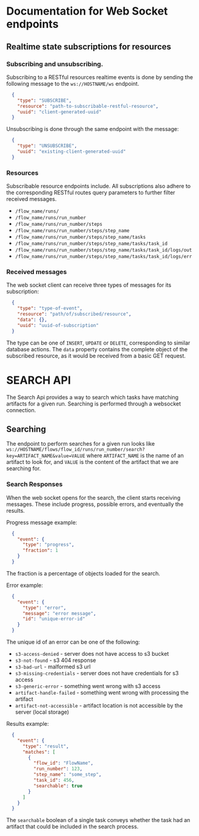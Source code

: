 # Documentation for Web Socket endpoints

## Realtime state subscriptions for resources

### Subscribing and unsubscribing.
Subscribing to a RESTful resources realtime events is done by sending the following message to the
`ws://HOSTNAME/ws` endpoint.

```json
  {
    "type": "SUBSCRIBE", 
    "resource": "path-to-subscribable-restful-resource",
    "uuid": "client-generated-uuid"
  }
```

Unsubscribing is done through the same endpoint with the message:
```json
  {
    "type": "UNSUBSCRIBE", 
    "uuid": "existing-client-generated-uuid"
  }
```

### Resources
Subscribable resource endpoints include. All subscriptions also adhere to the corresponding RESTful routes query parameters to further filter received messages.

* `/flow_name/runs/`
* `/flow_name/runs/run_number`
* `/flow_name/runs/run_number/steps`
* `/flow_name/runs/run_number/steps/step_name`
* `/flow_name/runs/run_number/steps/step_name/tasks`
* `/flow_name/runs/run_number/steps/step_name/tasks/task_id`
* `/flow_name/runs/run_number/steps/step_name/tasks/task_id/logs/out`
* `/flow_name/runs/run_number/steps/step_name/tasks/task_id/logs/err`

### Received messages
The web socket client can receive three types of messages for its subscription:

```json
  {
    "type": "type-of-event",
    "resource": "path/of/subscribed/resource",
    "data": {},
    "uuid": "uuid-of-subscription"
  }
```
The type can be one of `INSERT`, `UPDATE` or `DELETE`, corresponding to similar database actions.
The `data` property contains the complete object of the subscribed resource, as it would be received from a basic GET request.
# SEARCH API

The Search Api provides a way to search which tasks have matching artifacts for a given run. Searching is performed through a websocket connection.

## Searching
The endpoint to perform searches for a given run looks like
`ws://HOSTNAME/flows/flow_id/runs/run_number/search?key=ARTIFACT_NAME&value=VALUE`
where `ARTIFACT_NAME` is the name of an artifact to look for, and `VALUE` is the content of the artifact that we are searching for.

### Search Responses
When the web socket opens for the search, the client starts receiving messages. These include progress, possible errors, and eventually the results.

Progress message example:
```json
  {
    "event": {
      "type": "progress",
      "fraction": 1
    }
  }
```
The fraction is a percentage of objects loaded for the search.

Error example:
```json
  {
    "event": {
      "type": "error",
      "message": "error message",
      "id": "unique-error-id"
    }
  }
```
The unique id of an error can be one of the following:
- `s3-access-denied` - server does not have access to s3 bucket
- `s3-not-found` - s3 404 response
- `s3-bad-url` - malformed s3 url
- `s3-missing-credentials` - server does not have credentials for s3 access
- `s3-generic-error` - something went wrong with s3 access
- `artifact-handle-failed` - something went wrong with processing the artifact
- `artifact-not-accessible` - artifact location is not accessible by the server (local storage)

Results example:
```json
  {
    "event": {
      "type": "result",
      "matches": [
        {
          "flow_id": "FlowName",
          "run_number": 123,
          "step_name": "some_step",
          "task_id": 456,
          "searchable": true
        }
      ]
    }
  }
```
The `searchable` boolean of a single task conveys whether the task had an artifact that could be included in the search process.


